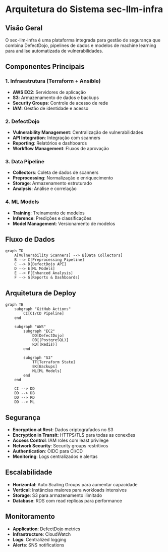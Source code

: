 # Arquitetura do Sistema sec-llm-infra

## Visão Geral

O sec-llm-infra é uma plataforma integrada para gestão de segurança que combina DefectDojo, pipelines de dados e modelos de machine learning para análise automatizada de vulnerabilidades.

## Componentes Principais

### 1. Infraestrutura (Terraform + Ansible)
- **AWS EC2**: Servidores de aplicação
- **S3**: Armazenamento de dados e backups
- **Security Groups**: Controle de acesso de rede
- **IAM**: Gestão de identidade e acesso

### 2. DefectDojo
- **Vulnerability Management**: Centralização de vulnerabilidades
- **API Integration**: Integração com scanners
- **Reporting**: Relatórios e dashboards
- **Workflow Management**: Fluxos de aprovação

### 3. Data Pipeline
- **Collectors**: Coleta de dados de scanners
- **Preprocessing**: Normalização e enriquecimento
- **Storage**: Armazenamento estruturado
- **Analysis**: Análise e correlação

### 4. ML Models
- **Training**: Treinamento de modelos
- **Inference**: Predições e classificações
- **Model Management**: Versionamento de modelos

## Fluxo de Dados

```mermaid
graph TD
    A[Vulnerability Scanners] --> B[Data Collectors]
    B --> C[Preprocessing Pipeline]
    C --> D[DefectDojo API]
    D --> E[ML Models]
    E --> F[Enhanced Analysis]
    F --> G[Reports & Dashboards]
```

## Arquitetura de Deploy

```mermaid
graph TB
    subgraph "GitHub Actions"
        CI[CI/CD Pipeline]
    end
    
    subgraph "AWS"
        subgraph "EC2"
            DD[DefectDojo]
            DB[(PostgreSQL)]
            RD[(Redis)]
        end
        
        subgraph "S3"
            TF[Terraform State]
            BK[Backups]
            ML[ML Models]
        end
    end
    
    CI --> DD
    DD --> DB
    DD --> RD
    DD --> ML
```

## Segurança

- **Encryption at Rest**: Dados criptografados no S3
- **Encryption in Transit**: HTTPS/TLS para todas as conexões
- **Access Control**: IAM roles com least privilege
- **Network Security**: Security groups restritivos
- **Authentication**: OIDC para CI/CD
- **Monitoring**: Logs centralizados e alertas

## Escalabilidade

- **Horizontal**: Auto Scaling Groups para aumentar capacidade
- **Vertical**: Instâncias maiores para workloads intensivos
- **Storage**: S3 para armazenamento ilimitado
- **Database**: RDS com read replicas para performance

## Monitoramento

- **Application**: DefectDojo metrics
- **Infrastructure**: CloudWatch
- **Logs**: Centralized logging
- **Alerts**: SNS notifications
